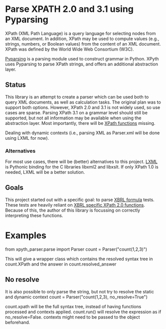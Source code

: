 # Parse XPATH 2.0 and 3.1 using Pyparsing
XPath (XML Path Language) is a query language for selecting nodes from an XML document.
In addition, XPath may be used to compute values (e.g., strings, numbers, or Boolean values) from the content of an XML document.
XPath was defined by the World Wide Web Consortium (W3C).

[Pyparsing](https://github.com/pyparsing/pyparsing) is a parsing module used to construct grammar in Python.
XPyth uses Pyparsing to parse XPath strings, and offers an additional abstraction layer.

## Status
This library is an attempt to create a parser which can be used both to query XML documents,
as well as calculation tasks.
The original plan was to support both options. However, XPath 2.0 and 3.1 is not widely used, so use cases are sparse.
Parsing XPath 3.1 on a grammar level should still be supported, but not all information may be available when using
the abstraction layer. Most importantly, there will be [XPath functions](https://www.w3.org/2005/xpath-functions/) missing.

Dealing with dynamic contexts (i.e., parsing XML as Parser.xml will be done using LXML for now).

### Alternatives
For most use cases, there will be (better) alternatives to this project. [LXML](https://lxml.de/) is Pythonic binding
for the C libraries libxml2 and libxslt. If only XPath 1.0 is needed, LXML will be a better solution.


## Goals
This project started out with a specific goal:
to parse [XBRL formula](https://specifications.xbrl.org/work-product-index-formula-formula-1.0.html) tests.
These tests are heavily reliant on [XBRL specific XPath 2.0 functions](https://specifications.xbrl.org/work-product-index-registries-functions-registry-1.0.html).
Because of this, the author of this library is focussing on correctly interpreting these functions.

# Examples

from xpyth_parser.parse import Parser
count = Parser("count(1,2,3)")

This will give a wrapper class which contains the resolved syntax tree in count.XPath and the answer in count.resolved_answer

## No resolve
It is also possible to only parse the string, but not try to resolve the static and dynamic context
count = Parser("count(1,2,3), no_resolve=True")

count.xpath will be the full syntax tree, instead of having functions processed and contexts applied.
count.run() will resolve the expression as if no_resolve=False. contexts might need to be passed to the object beforehand.

